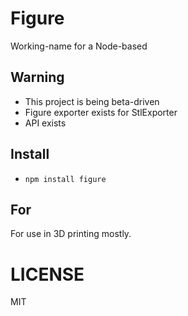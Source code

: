 # Figure

Working-name for a Node-based

## Warning

* This project is being beta-driven
* Figure exporter exists for StlExporter
* API exists

## Install

* `npm install figure`

## For

For use in 3D printing mostly.

# LICENSE

MIT
